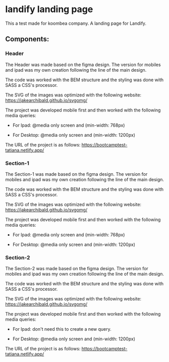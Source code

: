 # landify landing page
This a test made for koombea company. A landing page for Landify.

## Components:

### Header
The Header was made based on the figma design. The version for mobiles and ipad was my own creation following the line of the main design.

The code was worked with the BEM structure and the styling was done with SASS a CSS's processor.

The SVG of the images was optimized with the following website: https://jakearchibald.github.io/svgomg/

The project was developed mobile first and then worked with the following media queries:

- For Ipad:
@media only screen and (min-width: 768px)

- For Desktop:
@media only screen and (min-width: 1200px)

The URL of the project is as follows:
https://bootcamptest-tatiana.netlify.app/

### Section-1
The Section-1 was made based on the figma design. The version for mobiles and ipad was my own creation following the line of the main design.

The code was worked with the BEM structure and the styling was done with SASS a CSS's processor.

The SVG of the images was optimized with the following website: https://jakearchibald.github.io/svgomg/

The project was developed mobile first and then worked with the following media queries:

- For Ipad:
@media only screen and (min-width: 768px)

- For Desktop:
@media only screen and (min-width: 1200px)

### Section-2
The Section-2 was made based on the figma design. The version for mobiles and ipad was my own creation following the line of the main design.

The code was worked with the BEM structure and the styling was done with SASS a CSS's processor.

The SVG of the images was optimized with the following website: https://jakearchibald.github.io/svgomg/

The project was developed mobile first and then worked with the following media queries:

- For Ipad: don't need this to create a new query. 

- For Desktop:
@media only screen and (min-width: 1200px)

The URL of the project is as follows:
https://bootcamptest-tatiana.netlify.app/
